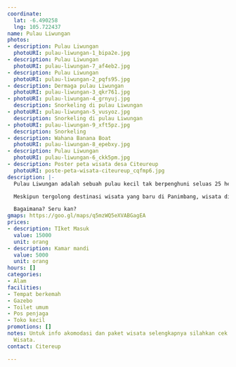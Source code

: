 ```yaml
---
coordinate:
  lat: -6.490258
  lng: 105.722437
name: Pulau Liwungan
photos:
- description: Pulau Liwungan
  photoURI: pulau-liwungan-1_bipa2e.jpg
- description: Pulau Liwungan
  photoURI: pulau-liwungan-7_af4eb2.jpg
- description: Pulau Liwungan
  photoURI: pulau-liwungan-2_pqfs95.jpg
- description: Dermaga pulau Liwungan
  photoURI: pulau-liwungan-3_qkr761.jpg
- photoURI: pulau-liwungan-4_grnyuj.jpg
  description: Snorkeling di pulau Liwungan
- photoURI: pulau-liwungan-5_vusyoz.jpg
  description: Snorkeling di pulau Liwungan
- photoURI: pulau-liwungan-9_xft5pz.jpg
  description: Snorkeling
- description: Wahana Banana Boat
  photoURI: pulau-liwungan-8_epebxy.jpg
- description: Pulau Liwungan
  photoURI: pulau-liwungan-6_ckk5pm.jpg
- description: Poster peta wisata desa Citeureup
  photoURI: poste-peta-wisata-citeureup_cqfmp6.jpg
description: |-
  Pulau Liwungan adalah sebuah pulau kecil tak berpenghuni seluas 25 hektare di selat Sunda dan dekat dengan kawasan Tanjung Lesung.

  Meskipun tergolong destinasi wisata yang baru di Panimbang, wisata di Pulau Liwungan tidak kalah menarik dari destinasi wisata lainnya. Wisatawan dapat melakukan snorkling, diving, berenang, dan bermain pasir. Bahkan, ada beberapa wisatawan yang sengaja datang hanya untuk menikmati makan di tengah pulau bersama keluarga. Di sini juga terdapat wahana _banana boat_ dan tersedia spot-spot untuk memancing.

  Bagaimana? Seru kan?
gmaps: https://goo.gl/maps/q5mzWQ5eXVABGagEA
prices:
- description: TIket Masuk
  value: 15000
  unit: orang
- description: Kamar mandi
  value: 5000
  unit: orang
hours: []
categories:
- Alam
facilities:
- Tempat berkemah
- Gazebo
- Toilet umum
- Pos penjaga
- Toko kecil
promotions: []
notes: Untuk info akomodasi dan paket wisata selengkapnya silahkan cek menu Paket
  Wisata.
contact: Citereup

---
```

